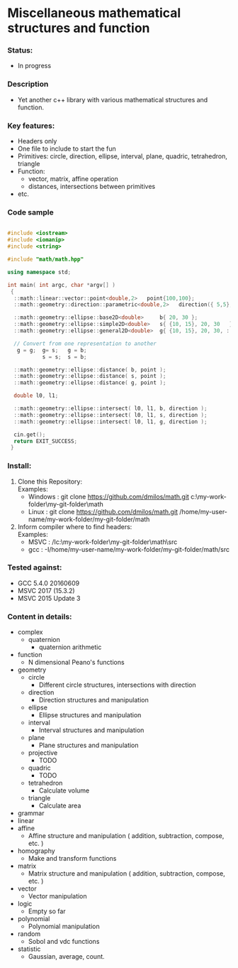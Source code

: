 # Miscellaneous mathematical structures and function

### Status:
- In progress

### Description
 - Yet another c++ library with various mathematical structures and function.

### Key features:
 - Headers only
  - One file to include to start the fun
  - Primitives: circle, direction, ellipse, interval, plane, quadric, tetrahedron, triangle
  - Function:
    - vector, matrix, affine operation
    - distances, intersections between primitives
  - etc.

### Code sample
```c++

#include <iostream>
#include <iomanip>
#include <string>

#include "math/math.hpp"

using namespace std;

int main( int argc, char *argv[] )
 {
  ::math::linear::vector::point<double,2>   point{100,100};
  ::math::geometry::direction::parametric<double,2>   direction({ 5,5}, { 1,2});

  ::math::geometry::ellipse::base2D<double>     b{ 20, 30 };
  ::math::geometry::ellipse::simple2D<double>   s{ {10, 15}, 20, 30   };
  ::math::geometry::ellipse::general2D<double>  g{ {10, 15}, 20, 30, ::math::geometry::deg2rad( 60 ) };

  // Convert from one representation to another
   g = g;  g= s;   g = b;
           s = s;  s = b;

  ::math::geometry::ellipse::distance( b, point );
  ::math::geometry::ellipse::distance( s, point );
  ::math::geometry::ellipse::distance( g, point );

  double l0, l1;

  ::math::geometry::ellipse::intersect( l0, l1, b, direction );
  ::math::geometry::ellipse::intersect( l0, l1, s, direction );
  ::math::geometry::ellipse::intersect( l0, l1, g, direction );

  cin.get();
  return EXIT_SUCCESS;
 }


```

### Install:
1. Clone this Repository: \
  Examples:
    - Windows : git clone https://github.com/dmilos/math.git c:\my-work-folder\my-git-folder\math
    - Linux   : git clone https://github.com/dmilos/math.git /home/my-user-name/my-work-folder/my-git-folder/math
2. Inform compiler where to find headers: \
  Examples:
   - MSVC : /Ic:\my-work-folder\my-git-folder\math\src
   - gcc  : -I/home/my-user-name/my-work-folder/my-git-folder/math/src

### Tested against:
  - GCC 5.4.0 20160609
  - MSVC 2017 (15.3.2)
  - MSVC 2015 Update 3

### Content in details:
  - complex
    - quaternion
      * quaternion arithmetic
  - function
      * N dimensional Peano's functions
  - geometry
    - circle
      * Different circle structures, intersections with direction
    - direction
      * Direction structures and manipulation
    - ellipse
      * Ellipse structures and manipulation
    - interval
      * Interval structures and manipulation
    - plane
      * Plane structures and manipulation
    - projective
      * TODO
    - quadric
      * TODO
    - tetrahedron
      * Calculate volume
    - triangle
      * Calculate area
  - grammar
  - linear
   - affine
      * Affine structure and manipulation ( addition, subtraction, compose, etc. )
   - homography
      * Make and transform functions
   - matrix
       * Matrix structure and manipulation ( addition, subtraction, compose, etc. )
   - vector
      * Vector manipulation
  - logic
      * Empty so far
  - polynomial
      * Polynomial manipulation
  - random
      * Sobol and vdc functions
  - statistic
      * Gaussian, average, count.






